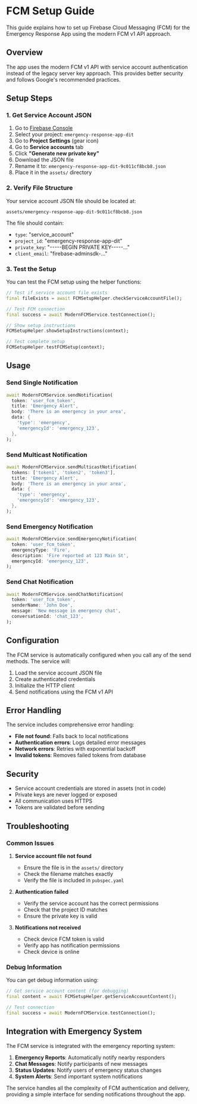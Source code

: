# FCM Setup Guide

This guide explains how to set up Firebase Cloud Messaging (FCM) for the Emergency Response App using the modern FCM v1 API approach.

## Overview

The app uses the modern FCM v1 API with service account authentication instead of the legacy server key approach. This provides better security and follows Google's recommended practices.

## Setup Steps

### 1. Get Service Account JSON

1. Go to [Firebase Console](https://console.firebase.google.com/)
2. Select your project: `emergency-response-app-dit`
3. Go to **Project Settings** (gear icon)
4. Go to **Service accounts** tab
5. Click **"Generate new private key"**
6. Download the JSON file
7. Rename it to: `emergency-response-app-dit-9c011cf8bcb8.json`
8. Place it in the `assets/` directory

### 2. Verify File Structure

Your service account JSON file should be located at:
```
assets/emergency-response-app-dit-9c011cf8bcb8.json
```

The file should contain:
- `type`: "service_account"
- `project_id`: "emergency-response-app-dit"
- `private_key`: "-----BEGIN PRIVATE KEY-----..."
- `client_email`: "firebase-adminsdk-..."

### 3. Test the Setup

You can test the FCM setup using the helper functions:

```dart
// Test if service account file exists
final fileExists = await FCMSetupHelper.checkServiceAccountFile();

// Test FCM connection
final success = await ModernFCMService.testConnection();

// Show setup instructions
FCMSetupHelper.showSetupInstructions(context);

// Test complete setup
FCMSetupHelper.testFCMSetup(context);
```

## Usage

### Send Single Notification

```dart
await ModernFCMService.sendNotification(
  token: 'user_fcm_token',
  title: 'Emergency Alert',
  body: 'There is an emergency in your area',
  data: {
    'type': 'emergency',
    'emergencyId': 'emergency_123',
  },
);
```

### Send Multicast Notification

```dart
await ModernFCMService.sendMulticastNotification(
  tokens: ['token1', 'token2', 'token3'],
  title: 'Emergency Alert',
  body: 'There is an emergency in your area',
  data: {
    'type': 'emergency',
    'emergencyId': 'emergency_123',
  },
);
```

### Send Emergency Notification

```dart
await ModernFCMService.sendEmergencyNotification(
  token: 'user_fcm_token',
  emergencyType: 'Fire',
  description: 'Fire reported at 123 Main St',
  emergencyId: 'emergency_123',
);
```

### Send Chat Notification

```dart
await ModernFCMService.sendChatNotification(
  token: 'user_fcm_token',
  senderName: 'John Doe',
  message: 'New message in emergency chat',
  conversationId: 'chat_123',
);
```

## Configuration

The FCM service is automatically configured when you call any of the send methods. The service will:

1. Load the service account JSON file
2. Create authenticated credentials
3. Initialize the HTTP client
4. Send notifications using the FCM v1 API

## Error Handling

The service includes comprehensive error handling:

- **File not found**: Falls back to local notifications
- **Authentication errors**: Logs detailed error messages
- **Network errors**: Retries with exponential backoff
- **Invalid tokens**: Removes failed tokens from database

## Security

- Service account credentials are stored in assets (not in code)
- Private keys are never logged or exposed
- All communication uses HTTPS
- Tokens are validated before sending

## Troubleshooting

### Common Issues

1. **Service account file not found**
   - Ensure the file is in the `assets/` directory
   - Check the filename matches exactly
   - Verify the file is included in `pubspec.yaml`

2. **Authentication failed**
   - Verify the service account has the correct permissions
   - Check that the project ID matches
   - Ensure the private key is valid

3. **Notifications not received**
   - Check device FCM token is valid
   - Verify app has notification permissions
   - Check device is online

### Debug Information

You can get debug information using:

```dart
// Get service account content (for debugging)
final content = await FCMSetupHelper.getServiceAccountContent();

// Test connection
final success = await ModernFCMService.testConnection();
```

## Integration with Emergency System

The FCM service is integrated with the emergency reporting system:

1. **Emergency Reports**: Automatically notify nearby responders
2. **Chat Messages**: Notify participants of new messages
3. **Status Updates**: Notify users of emergency status changes
4. **System Alerts**: Send important system notifications

The service handles all the complexity of FCM authentication and delivery, providing a simple interface for sending notifications throughout the app. 